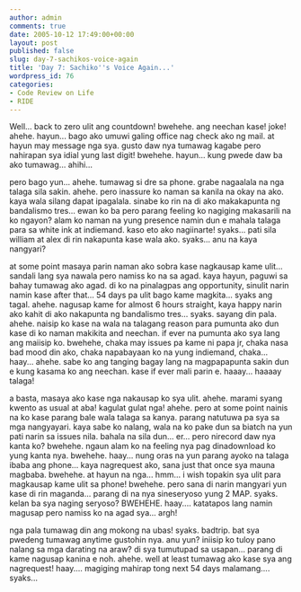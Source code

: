 ```yaml
---
author: admin
comments: true
date: 2005-10-12 17:49:00+00:00
layout: post
published: false
slug: day-7-sachikos-voice-again
title: 'Day 7: Sachiko''s Voice Again...'
wordpress_id: 76
categories:
- Code Review on Life
- RIDE
---
```


Well... back to zero ulit ang countdown! bwehehe. ang neechan kase! joke! ahehe. hayun... bago ako umuwi galing office nag check ako ng mail. at hayun may message nga sya. gusto daw nya tumawag kagabe pero nahirapan sya idial yung last digit! bwehehe. hayun... kung pwede daw ba ako tumawag... ahihi...  

pero bago yun... ahehe. tumawag si dre sa phone. grabe nagaalala na nga talaga sila sakin. ahehe. pero inassure ko naman sa kanila na okay na ako. kaya wala silang dapat ipagalala. sinabe ko rin na di ako makakapunta ng bandalismo tres... ewan ko ba pero parang feeling ko nagiging makasarili na ko ngayon? alam ko naman na yung presence namin dun e mahala talaga para sa white ink at indiemand. kaso eto ako nagiinarte! syaks... pati sila william at alex di rin nakapunta kase wala ako. syaks... anu na kaya nangyari?  

at some point masaya parin naman ako sobra kase nagkausap kame ulit... sandali lang sya nawala pero namiss ko na sa agad. kaya hayun, paguwi sa bahay tumawag ako agad. di ko na pinalagpas ang opportunity, sinulit narin namin kase after that... 54 days pa ulit bago kame magkita... syaks ang tagal. ahehe. nagusap kame for almost 6 hours straight, kaya happy narin ako kahit di ako nakapunta ng bandalismo tres... syaks. sayang din pala. ahehe. naisip ko kase na wala na talagang reason para pumunta ako dun kase di ko naman makikita and neechan. if ever na pumunta ako sya lang ang maiisip ko. bwehehe, chaka may issues pa kame ni papa jr, chaka nasa bad mood din ako, chaka napabayaan ko na yung indiemand, chaka... haay... ahehe. sabe ko ang tanging bagay lang na magpapapunta sakin dun e kung kasama ko ang neechan. kase if ever mali parin e. haaay... haaaay talaga!  

a basta, masaya ako kase nga nakausap ko sya ulit. ahehe. marami syang kwento as usual at aba! kagulat gulat nga! ahehe. pero at some point nainis na ko kase parang bale wala talaga sa kanya.  parang natutuwa pa sya sa mga nangyayari. kaya sabe ko nalang, wala na ko pake dun sa biatch na yun pati narin sa issues nila. bahala na sila dun... er... pero nirecord daw nya kanta ko? bwehehe. ngaun alam ko na feeling nya pag dinadownload ko yung kanta nya. bwehehe. haay... nung oras na yun parang ayoko na talaga ibaba ang phone... kaya nagrequest ako, sana just that once sya mauna magbaba. bwehehe. at hayun na nga... hmm... i wish topakin sya ulit para magkausap kame ulit sa phone! bwehehe. pero sana di narin mangyari yun kase di rin maganda... parang di na nya sineseryoso yung 2 MAP. syaks. kelan ba sya naging seryoso? BWEHEHE. haay.... katatapos lang namin magusap pero namiss ko na agad sya... argh! 

nga pala tumawag din ang mokong na ubas! syaks. badtrip. bat sya pwedeng tumawag anytime gustohin nya. anu yun? iniisip ko tuloy pano nalang sa mga darating na araw? di sya tumutupad sa usapan... parang di kame nagusap kanina e noh. ahehe. well at least tumawag ako kase sya ang nagrequest! haay.... magiging mahirap tong next 54 days malamang.... syaks...
